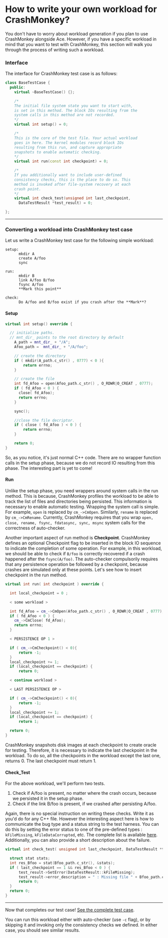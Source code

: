 # How to write your own workload for CrashMonkey? #

You don't have to worry about workload generation if you plan to use CrashMonkey alongside Ace. However, if you have a specific workload in mind that you want to test with CrashMonkey, this section will walk you through the process of writing such a workload.

### Interface ###
The interface for CrashMonkey test case is as follows:

```c++
class BaseTestCase {
  public:
    virtual ~BaseTestCase() {};

    /*
    The initial file system state you want to start with,
    is set in this method. The block IOs resulting from the
    system calls in this method are not recorded.
    */
    virtual int setup() = 0;

    /*
    This is the core of the test file. Your actual workload
    goes in here. The kernel modules record block IOs
    resulting from this run, and capture appropriate
    snapshots to enable automatic checking.
    */
    virtual int run(const int checkpoint) = 0;

    /*
    If you additionally want to include user-defined
    consistency checks, this is the place to do so. This
    method is invoked after file-system recovery at each
    crash point.
    */
    virtual int check_test(unsigned int last_checkpoint,
      DataTestResult *test_result) = 0;

};
```

___
### Converting a workload into CrashMonkey test case ###
Let us write a CrashMonkey test case for the following simple workload:

```
setup:
      mkdir A
      create A/foo
      sync

run:
      mkdir B
      link A/foo B/foo
      fsync A/foo
      **Mark this point**

check:
      Do A/foo and B/foo exist if you crash after the **Mark**?
```


#### Setup ####

```c++
virtual int setup() override {

  // initialize paths.
  // mnt_dir_ points to the root directory by default
    A_path = mnt_dir_ + "/A";
    Afoo_path =  mnt_dir_ + "/A/foo";

    // create the directory
    if ( mkdir(A_path.c_str() , 0777) < 0 ){
        return errno;
    }

    // create the file
    int fd_Afoo = open(Afoo_path.c_str() , O_RDWR|O_CREAT , 0777);
    if ( fd_Afoo < 0 ) {
      close( fd_Afoo);
      return errno;
    }

    sync();

    //close the file decriptor.
    if ( close ( fd_Afoo ) < 0 ) {
        return errno;
    }

    return 0;
}
```

So, as you notice, it's just normal C++ code. There are no wrapper function calls in the setup phase, because we do not record IO resulting from this phase. The interesting part is yet to come!

#### Run ####

Unlike the setup phase, you need wrappers around system calls in the run method. This is because, CrashMonkey profiles the workload to be able to track the list of files and directories being persisted. This information is necessary to enable automatic testing. Wrapping the system call is simple. For example, `open` is replaced by `cm_->CmOpen`. Similarly, `rename` is replaced by `cm_->CmRename`.  Currently, CrashMonkey requires that you wrap `open, close, rename, fsync, fdatasync, sync, msync` system calls for the correctness of auto-checker.

Another important aspect of run method is **Checkpoint**. CrashMonkey defines an optional Checkpoint flag to be inserted in the block IO sequence to indicate the completion of some operation. For example, in this workload, we should be able to check if `B/foo` is correctly recovered if a crash happened after the `fsync(A/foo)`. The auto-checker compulsorily requires that any persistence operation be followed by a checkpoint, because crashes are simulated only at these points. Let's see how to insert checkpoint in the run method.

```c++
virtual int run( int checkpoint ) override {

  int local_checkpoint = 0 ;

  < some workload >

  int fd_Afoo = cm_->CmOpen(Afoo_path.c_str() , O_RDWR|O_CREAT , 0777);
  if ( fd_Afoo < 0 ) {
    cm_->CmClose( fd_Afoo);
    return errno;
  }

  < PERSISTENCE OP 1 >

  if ( cm_->CmCheckpoint() < 0){
      return -1;
  }
  local_checkpoint += 1;
  if (local_checkpoint == checkpoint) {
      return 0;

  < continue workload >

  < LAST PERSISTENCE OP >

  if ( cm_->CmCheckpoint() < 0){
      return -1;
  }
  local_checkpoint += 1;
  if (local_checkpoint == checkpoint) {
      return 1;

  return 0;
}
```

CrashMonkey snapshots disk images at each checkpoint to create oracle for testing. Therefore, it is necessary to indicate the last checkpoint in the workload. To do so, all the checkpoints in the workload except the last one, returns 0. The last checkpoint must return 1.

#### Check_Test ####

For the above workload, we'll perform two tests.
1. Check if A/foo is present, no matter where the crash occurs, because we persisted it in the setup phase.
2. Check if the link B/foo is present, if we crashed after persisting A/foo.

Again, there is no special instruction on writing these checks. Write it as you'd do for any C++ file. However the interesting aspect here is how to communicate the bug type and a status string to the test harness. You can do this by setting the error status to one of the pre-defined types : `kFileMissing`, `kFileDataCorrupted`, etc. The complete list is available [here](../results/DataTestResult.cpp). Additionally, you can also provide a short description about the failure.

```c++
virtual int check_test( unsigned int last_checkpoint, DataTestResult *test_result) override {

  struct stat stats;
  int res_Bfoo = stat(Bfoo_path.c_str(), &stats);
  if ( last_checkpoint == 1 && res_Bfoo < 0 ) {
      test_result->SetError(DataTestResult::kFileMissing);
      test_result->error_description = " : Missing file " + Bfoo_path.c_str();
      return 0;
  }
  return 0;
}
```

___

Now that completes our test case! [See the complete test case](../test/example.cpp).

You can run this workload either with auto-checker (use `-c` flag), or by skipping it and invoking only the consistency checks we defined. In either case, you should see similar results.
